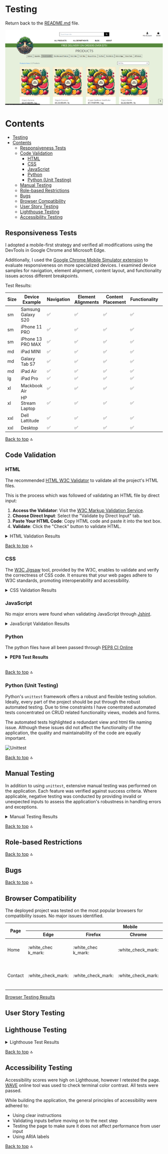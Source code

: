 # Testing

Return back to the [README.md](README.md) file.

![Main Image](docs/images/main.png)

# Contents

<!-- TOC -->

* [Testing](#testing)
* [Contents](#contents)
    * [Responsiveness Tests](#responsiveness-tests)
    * [Code Validation](#code-validation)
        * [HTML](#html)
        * [CSS](#css)
        * [JavaScript](#javascript)
        * [Python](#python)
        * [Python (Unit Testing)](#python-unit-testing)
    * [Manual Testing](#manual-testing)
    * [Role-based Restrictions](#role-based-restrictions)
    * [Bugs](#bugs)
    * [Browser Compatibility](#browser-compatibility)
    * [User Story Testing](#user-story-testing)
    * [Lighthouse Testing](#lighthouse-testing)
    * [Accessibility Testing](#accessibility-testing)

<!-- TOC -->

## Responsiveness Tests

I adopted a mobile-first strategy and verified all modifications using the DevTools in Google Chrome and Microsoft Edge.

Additionally, I used
the [Google Chrome Mobile Simulator extension](https://chromewebstore.google.com/detail/mobile-simulator-responsi/ckejmhbmlajgoklhgbapkiccekfoccmk)
to evaluate responsiveness on more specialized
devices. I examined device samples for navigation, element alignment, content layout, and functionality issues across
different breakpoints.

Test Results:

| Size | Device Example     | Navigation         | Element Alignments | Content Placement  | Functionality      | Notes |
|------|--------------------|--------------------|--------------------|--------------------|--------------------|-------|
| sm   | Samsung Galaxy S20 | :white_check_mark: | :white_check_mark: | :white_check_mark: | :white_check_mark: |       |
| sm   | iPhone 11 PRO      | :white_check_mark: | :white_check_mark: | :white_check_mark: | :white_check_mark: |       |
| sm   | iPhone 13 PRO MAX  | :white_check_mark: | :white_check_mark: | :white_check_mark: | :white_check_mark: |       |
| md   | iPad MINI          | :white_check_mark: | :white_check_mark: | :white_check_mark: | :white_check_mark: |       |
| md   | Galaxy Tab S7      | :white_check_mark: | :white_check_mark: | :white_check_mark: | :white_check_mark: |       |
| md   | iPad Air           | :white_check_mark: | :white_check_mark: | :white_check_mark: | :white_check_mark: |       |
| lg   | iPad Pro           | :white_check_mark: | :white_check_mark: | :white_check_mark: | :white_check_mark: |       |
| xl   | Mackbook Air       | :white_check_mark: | :white_check_mark: | :white_check_mark: | :white_check_mark: |       |
| xl   | HP Stream Laptop   | :white_check_mark: | :white_check_mark: | :white_check_mark: | :white_check_mark: |       |
| xxl  | Dell Lattitude     | :white_check_mark: | :white_check_mark: | :white_check_mark: | :white_check_mark: |       |
| xxl  | Desktop            | :white_check_mark: | :white_check_mark: | :white_check_mark: | :white_check_mark: |       |

[Back to top](#contents) :top:

## Code Validation

### HTML

The recommended [HTML W3C Validator](https://validator.w3.org) to validate all the project's HTML files.

This is the process which was followed of validating an HTML file by direct input:

1. **Access the Validator**: Visit the [W3C Markup Validation Service](https://validator.w3.org/).
2. **Choose Direct Input**: Select the "Validate by Direct Input" tab.
3. **Paste Your HTML Code**: Copy HTML code and paste it into the text box.
4. **Validate**: Click the "Check" button to validate HTML.

<details>

<summary>HTML Validation Results</summary>

| File Name                   | Pass               | Notes             | View Result                                                    |
|-----------------------------|--------------------|-------------------|----------------------------------------------------------------|
| home page desktop           | :white_check_mark: |                   | ![Result](docs/test-img/home-page-desktop-html.png)            |
| home page mobile            | :white_check_mark: |                   | ![Result](docs/test-img/home-page-mobile-html.png)             |
| products page desktop       | :white_check_mark: |                   | ![Result](/docs/test-img/product-page-desktop-html.png)        |
| products page mobile        | :white_check_mark: |                   | ![Result](/docs/test-img/product-page-mobile-html.png)         |       
| blog page desktop           | :white_check_mark: |                   | ![Result](/docs/test-img/blog-page-desktop-html.png)           |       
| blog page mobile            | :white_check_mark: |                   | ![Result](/docs/test-img/blog-page-mobile-html.png)            |       
| blog post page desktop      | :white_check_mark: |                   | ![Result](/docs/test-img/blog-post-page-desktop-html.png)      |       
| blog post page mobile       | :white_check_mark: |                   | ![Result](/docs/test-img/blog-post-page-mobile-html.png)       |       
| contact page desktop        | :white_check_mark: |                   | ![Result](/docs/test-img/contact-page-desktop-html.png)        |       
| contact page mobile         | :white_check_mark: |                   | ![Result](/docs/test-img/contact-page-mobile-html.png)         |       
| privacy policy page desktop | :white_check_mark: |                   | ![Result](/docs/test-img/privacy-policy-page-desktop-html.png) |       
| privacy policy page mobile  | :white_check_mark: |                   | ![Result](/docs/test-img/privacy-policy-page-mobile-html.png)  |       
| return policy page desktop  | :white_check_mark: |                   | ![Result](/docs/test-img/return-policy-page-desktop-html.png)  |
| return policy page mobile   | :white_check_mark: |                   | ![Result](/docs/test-img/return-policy-page-mobile-html.png)   |       
| cart page desktop           | :white_check_mark: |                   | ![Result](/docs/test-img/cart-page-desktop-html.png)           |       
| cart page mobile            | :white_check_mark: |                   | ![Result](/docs/test-img/cart-page-mobile-html.png)            |       
| profile page desktop        | :white_check_mark: | From crispy forms | ![Result](/docs/test-img/profile-page-desktop-html.png)        |       
| profile page mobile         | :white_check_mark: | From crispy forms | ![Result](/docs/test-img/profile-page-mobile-html.png)         |       
| favorites page desktop      | :white_check_mark: |                   | ![Result](/docs/test-img/favorites-page-desktop-html.png)      |       
| favorites page mobile       | :white_check_mark: |                   | ![Result](/docs/test-img/favorites-page-mobile-html.png)       |       |
| about.html                  | :white_check_mark: |                   | ![Result](/docs/test-img/about-htmlchecker.png)                |       
| special-offers.html         | :white_check_mark: |                   | ![Result](/docs/test-img/offers-htmlchecker.png)               |       
| signup.html                 | :white_check_mark: |                   | ![Result](/docs/test-img/sign-up-htmlchecker.png)              |       
| login.html                  | :white_check_mark: |                   | ![Result](/docs/test-img/login-htmlchecker.png)                |       
| logout.html                 | :white_check_mark: |                   | ![Result](/docs/test-img/logout-htmlchecker.png)               |       
| cart.html                   | :white_check_mark: |                   | ![Result](/docs/test-img/cart-htmlchecker.png)                 |       
| checkout-success.html       | :white_check_mark: |                   | ![Result](/docs/test-img/success-htmlchecker.png)              |      
| checkout.html               | :white_check_mark: |                   | ![Result](/docs/test-img/checkout-htmlchecker.png)             |       
| shipping-returns.html       | :white_check_mark: |                   | ![Result](/docs/test-img/shipping-returns-htmlchecker.png)     |       
| privacy-policy.html         | :white_check_mark: |                   | ![Result](/docs/test-img/privacy-policy-htmlchecker.png)       |       
| terms-of-service.html       | :white_check_mark: |                   | ![Result](/docs/test-img/terms-htmlchecker.png)                |       

</details>

[Back to top](#contents) :top:

### CSS

The [W3C Jigsaw](https://jigsaw.w3.org/css-validator/) tool, provided by the W3C, enables to validate and verify the
correctness of CSS code. It ensures that your web pages adhere to W3C standards, promoting interoperability and
accessibility.

<details>

<summary>CSS Validation Results</summary>

</details>

### JavaScript

No major errors were found when validating JavaScript through [Jshint](https://jshint.com/).


<details>

<summary>JavaScript Validation Results</summary>

</details>

### Python

The python files have all been passed through [PEP8 CI Online](https://pep8ci.herokuapp.com/)

<details><summary><b>PEP8 Test Results</b></summary>

| App Name  | File Name          | Pass               | Notes                                                      | View Result                                                                                               |
|-----------|--------------------|--------------------|------------------------------------------------------------|-----------------------------------------------------------------------------------------------------------|
| about     | views.py           | :white_check_mark: | The string is longer than 79 characters. Unable to reduce. | <details><summary>Screenshot</summary>![Result](/docs/test-img/about-views-py.png)</details>              |
| about     | urls.py            | :white_check_mark: |                                                            | <details><summary>Screenshot</summary>![Result](/docs/test-img/about-urls-py.png)</details>               |
| about     | models.py          | :white_check_mark: |                                                            | <details><summary>Screenshot</summary>![Result](/docs/test-img/about-models-py.png)</details>             |
| about     | forms.py           | :white_check_mark: |                                                            | <details><summary>Screenshot</summary>![Result](/docs/test-img/about-forms-py.png)</details>              |
| about     | admin.py           | :white_check_mark: |                                                            | <details><summary>Screenshot</summary>![Result](/docs/test-img/about-admin-py.png)</details>              |
| about     | test_views.py      | :white_check_mark: |                                                            | <details><summary>Screenshot</summary>![Result](/docs/test-img/about-test-viewers-py.png)</details>       |
| about     | test_forms.py      | :white_check_mark: |                                                            | <details><summary>Screenshot</summary>![Result](/docs/test-img/about-test-forms-py.png)</details>         |
| app       | settings.py        | :white_check_mark: |                                                            | <details><summary>Screenshot</summary>![Result](/docs/test-img/settings-py.png)</details>                 |
| app       | urls.py            | :white_check_mark: |                                                            | <details><summary>Screenshot</summary>![Result](/docs/test-img/testing-urls-py-main-app.png)</details>    |
| app       | views.py           | :white_check_mark: |                                                            | <details><summary>Screenshot</summary>![Result](/docs/test-img/views-py-main-app.png)</details>           |
| blog      | views.py           | :white_check_mark: |                                                            | <details><summary>Screenshot</summary>![Result](/docs/test-img/blog-views-py.png)</details>               |
| blog      | urls.py            | :white_check_mark: |                                                            | <details><summary>Screenshot</summary>![Result](/docs/test-img/blog-urls-py.png)</details>                |
| blog      | models.py          | :white_check_mark: |                                                            | <details><summary>Screenshot</summary>![Result](/docs/test-img/blog-models-py.png)</details>              |
| blog      | forms.py           | :white_check_mark: |                                                            | <details><summary>Screenshot</summary>![Result](/docs/test-img/blog-forms-py.png)</details>               |
| blog      | admin.py           | :white_check_mark: |                                                            | <details><summary>Screenshot</summary>![Result](/docs/test-img/blog-admin-py.png)</details>               |
| blog      | test_views.py      | :white_check_mark: |                                                            | <details><summary>Screenshot</summary>![Result](/docs/test-img/blog-test-views-py.png)</details>          |
| blog      | test_models.py     | :white_check_mark: |                                                            | <details><summary>Screenshot</summary>![Result](/docs/test-img/blog-test-models-py.png)</details>         |
| cart      | views.py           | :white_check_mark: |                                                            | <details><summary>Screenshot</summary>![Result](/docs/test-img/cart-views-py.png)</details>               |
| cart      | urls.py            | :white_check_mark: |                                                            | <details><summary>Screenshot</summary>![Result](/docs/test-img/cart-urls-py.png)</details>                |
| cart      | contexts.py        | :white_check_mark: |                                                            | <details><summary>Screenshot</summary>![Result](/docs/test-img/cart-context-py.png)</details>             |
| cart      | test_context.py    | :white_check_mark: |                                                            | <details><summary>Screenshot</summary>![Result](/docs/test-img/cart-test-contest-py.png)</details>        |
| checkout  | webhooks.py        | :white_check_mark: |                                                            | <details><summary>Screenshot</summary>![Result](/docs/test-img/checkout-webhooks-py.png)</details>        |
| checkout  | webhook_handler.py | :white_check_mark: |                                                            | <details><summary>Screenshot</summary>![Result](/docs/test-img/checkout-webhook-handler-py.png)</details> |
| checkout  | views.py           | :white_check_mark: |                                                            | <details><summary>Screenshot</summary>![Result](/docs/test-img/checkaout-views.png)</details>             |
| checkout  | urls.py            | :white_check_mark: |                                                            | <details><summary>Screenshot</summary>![Result](/docs/test-img/checkout-urls-py.png)</details>            |
| checkout  | signals.py         | :white_check_mark: |                                                            | <details><summary>Screenshot</summary>![Result](/docs/test-img/checkout-signals-py.png)</details>         |
| checkout  | models.py          | :white_check_mark: |                                                            | <details><summary>Screenshot</summary>![Result](/docs/test-img/checkout-models-py.png)</details>          |
| checkout  | forms.py           | :white_check_mark: |                                                            | <details><summary>Screenshot</summary>![Result](/docs/test-img/checkout-forms-py.png)</details>           |
| checkout  | admin.py           | :white_check_mark: |                                                            | <details><summary>Screenshot</summary>![Result](/docs/test-img/checkout-admin-py.png)</details>           |
| checkout  | test_models.py     | :white_check_mark: |                                                            | <details><summary>Screenshot</summary>![Result](/docs/test-img/checkout-test-models-py.png)</details>     |
| checkout  | test_forms.py      | :white_check_mark: |                                                            | <details><summary>Screenshot</summary>![Result](/docs/test-img/checkout-test-forms-py.png)</details>      |
| favorites | views.py           | :white_check_mark: |                                                            | <details><summary>Screenshot</summary>![Result](/docs/test-img/favorites-views-py.png)</details>          |
| favorites | urls.py            | :white_check_mark: |                                                            | <details><summary>Screenshot</summary>![Result](/docs/test-img/favorites-urls-py.png)</details>           |
| favorites | models.py          | :white_check_mark: |                                                            | <details><summary>Screenshot</summary>![Result](/docs/test-img/favorites-models-py.png)</details>         |
| favorites | admin.py           | :white_check_mark: |                                                            | <details><summary>Screenshot</summary>![Result](/docs/test-img/favorites-admin-py.png)</details>          |
| favorites | test_models.py     | :white_check_mark: |                                                            | <details><summary>Screenshot</summary>![Result](/docs/test-img/favorites-test-models-py.png)</details>    |
| home      | views.py           | :white_check_mark: |                                                            | <details><summary>Screenshot</summary>![Result](/docs/test-img/home-views-py.png)</details>               |
| home      | urls.py            | :white_check_mark: |                                                            | <details><summary>Screenshot</summary>![Result](/docs/test-img/home-urls-py.png)</details>                |
| products  | widgets.py         | :white_check_mark: |                                                            | <details><summary>Screenshot</summary>![Result](/docs/test-img/products-widgets-py.png)</details>         |
| products  | views.py           | :white_check_mark: |                                                            | <details><summary>Screenshot</summary>![Result](/docs/test-img/products-views-py.png)</details>           |
| products  | urls.py            | :white_check_mark: |                                                            | <details><summary>Screenshot</summary>![Result](/docs/test-img/products-urls-py.png)</details>            |
| products  | models.py          | :white_check_mark: |                                                            | <details><summary>Screenshot</summary>![Result](/docs/test-img/products-models-py.png)</details>          |
| products  | forms.py           | :white_check_mark: |                                                            | <details><summary>Screenshot</summary>![Result](/docs/test-img/products-forms-py.png)</details>           |
| products  | admin.py           | :white_check_mark: |                                                            | <details><summary>Screenshot</summary>![Result](/docs/test-img/products-admin-py.png)</details>           |
| products  | test_views.py      | :white_check_mark: |                                                            | <details><summary>Screenshot</summary>![Result](/docs/test-img/products-test-views-py.png)</details>      |
| products  | test_models.py     | :white_check_mark: |                                                            | <details><summary>Screenshot</summary>![Result](/docs/test-img/productstest-models-py.png)</details>      |
| products  | test_forms.py      | :white_check_mark: |                                                            | <details><summary>Screenshot</summary>![Result](/docs/test-img/products-test-forms-py.png)</details>      |
| profiles  | views.py           | :white_check_mark: |                                                            | <details><summary>Screenshot</summary>![Result](/docs/test-img/profiles-views-py.png)</details>           |
| profiles  | urls.py            | :white_check_mark: |                                                            | <details><summary>Screenshot</summary>![Result](/docs/test-img/profiles-urls-py.png)</details>            |
| profiles  | models.py          | :white_check_mark: |                                                            | <details><summary>Screenshot</summary>![Result](/docs/test-img/profiles-models-py.png)</details>          |
| profiles  | forms.py           | :white_check_mark: |                                                            | <details><summary>Screenshot</summary>![Result](/docs/test-img/profiles-forms-py.png)</details>           |
| profiles  | test_forms.py      | :white_check_mark: |                                                            | <details><summary>Screenshot</summary>![Result](/docs/test-img/profiles-test-forms.png)</details>         |
| main      | custom_storages.py | :white_check_mark: |                                                            | <details><summary>Screenshot</summary>![Result](/docs/test-img/main-custom-storages.png)</details>        |

</details><br/>

[Back to top](#contents) :top:

### Python (Unit Testing)

Python's `unittest` framework offers a robust and flexible testing solution.
Ideally, every part of the project should be put through the robust automated testing. Due to time constraints I have
conentrated automated tests concentrated on CRUD related functionality views, models and forms.

The automated tests highlighted a redundant view and html file naming issue. Although these issues did not affect the
functionality of the application, the quality and maintainability of the code are equally important.

![Unittest]()

[Back to top](#contents) :top:

## Manual Testing

In addition to using `unittest`, extensive manual testing was performed on the application. Each feature was verified
against success criteria. Where applicable, negative testing was conducted by providing invalid or unexpected inputs to
assess the application's robustness in handling errors and exceptions.

<details>
<summary>Manual Testing Results</summary>

</details>

[Back to top](#contents) :top:

## Role-based Restrictions

[Back to top](#contents) :top:

## Bugs

[Back to top](#contents) :top:

## Browser Compatibility

The deployed project was tested on the most popular browsers for compatibility issues.
No major issues identified.

<table>
    <thead>    
        <tr> 
            <th rowspan="2">Page</th> 
            <th colspan="5">Mobile</th> 
            <th colspan="5">Tablet</th> 
            <th colspan="5">Desktop</th> 
            <th rowspan="2">Note</th> 
        </tr>
        <tr> 
            <th>Edge</th>
            <th>Firefox</th>
            <th>Chrome</th>
            <th>Opera</th>
            <th>Safari</th>
            <th>Edge</th>
            <th>Firefox</th>
            <th>Chrome</th>
            <th>Opera</th>
            <th>Safari</th>
            <th>Edge</th>
            <th>Firefox</th>
            <th>Chrome</th>
            <th>Opera</th>
            <th>Safari</th>
        </tr>
    </thead>
    <tbody>    
        <tr>
            <td>Home</td>
            <td>:white_chec k_mark:</td> 
            <td>:white_chec k_mark:</td> 
            <td>:white_check_mark:</td> 
            <td>:white_check_mark:</td> 
            <td>:✗:</td> 
            <td>:white_chec k_mark:</td> 
            <td>:white_chec k_mark:</td> 
            <td>:white_check_mark:</td> 
            <td>:white_check_mark:</td> 
            <td>:✗:</td>
            <td>:white_chec k_mark:</td> 
            <td>:white_chec k_mark:</td> 
            <td>:white_check_mark:</td> 
            <td>:white_check_mark:</td> 
            <td>:✗:</td> 
            <td>Test issue on Safari</td>
        </tr>
        <tr>
            <td>Contact</td >
            <td>:white_check_mark:</td> 
            <td>:white_check_mark:</td> 
            <td>:white_check_mark:</td> 
            <td>:✗:</td> 
            <td>:white_chec k_mark:</td> 
            <td>:white_chec k_mark:</td> 
            <td>:white_chec k_mark:</td> 
            <td>:white_chec k_mark:</td> 
            <td>:white_chec k_mark:</td> 
            <td>:white_chec k_mark:</td>
            <td> :white_check_mark:</td> 
            <td>:white_check_mark:</td> 
            <td>:✗:</td> 
             <td>:white_chec k_mark:</td> 
            <td>:white_check_mark:</td> 
            <td>Issue on Opera in Tablet</td>
        </tr>
    </tbody>
</table>

[Browser Testing Results]()

## User Story Testing

## Lighthouse Testing

<details>

<summary>Lighthouse Test Results</summary>

</details>

[Back to top](#contents) :top:

## Accessibility Testing

Accessibility scores were high on Lighthouse, however I retested the page.
[WAVE](https://wave.webaim.org/) online tool was used to check terminal color contrast. All tests were passed.

While building the application, the general principles of accessibility were adhered to:

- Using clear instructions
- Validating inputs before moving on to the next step
- Testing the page to make sure it does not affect performance from user input
- Using ARIA labels

[Back to top](#contents) :top:
